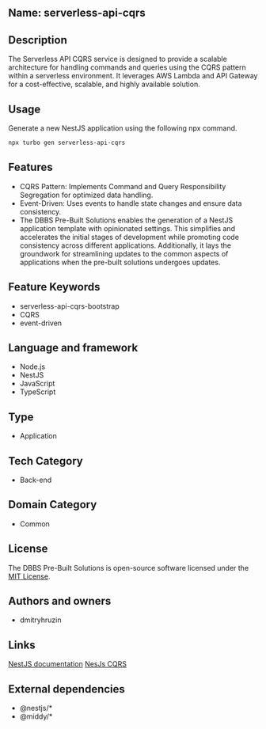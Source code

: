 ## Name: serverless-api-cqrs

## Description

The Serverless API CQRS service is designed to provide a scalable architecture for handling commands and queries using the CQRS pattern within a serverless environment. It leverages AWS Lambda and API Gateway for a cost-effective, scalable, and highly available solution.

## Usage

Generate a new NestJS application using the following npx command.

```bash
npx turbo gen serverless-api-cqrs
```

## Features

- CQRS Pattern: Implements Command and Query Responsibility Segregation for optimized data handling.
- Event-Driven: Uses events to handle state changes and ensure data consistency.
- The DBBS Pre-Built Solutions enables the generation of a NestJS application template with opinionated settings. This simplifies and accelerates the initial stages of development while promoting code consistency across different applications. Additionally, it lays the groundwork for streamlining updates to the common aspects of applications when the pre-built solutions undergoes updates.

## Feature Keywords

- serverless-api-cqrs-bootstrap
- CQRS
- event-driven

## Language and framework

- Node.js
- NestJS
- JavaScript
- TypeScript

## Type

- Application

## Tech Category

- Back-end

## Domain Category

- Common

## License

The DBBS Pre-Built Solutions is open-source software licensed under the [MIT License](LICENSE).

## Authors and owners

- dmitryhruzin

## Links

[NestJS documentation](https://docs.nestjs.com/)
[NesJs CQRS](https://docs.nestjs.com/recipes/cqrs)

## External dependencies

- @nestjs/*
- @middy/*

